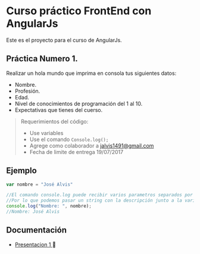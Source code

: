 # Curso práctico FrontEnd con AngularJs

Este es el proyecto para el curso de AngularJs.


## Práctica Numero 1.

Realizar un  hola mundo que imprima en consola tus siguientes datos:
* Nombre.
* Profesión.
* Edad.
* Nivel de conocimientos de programación del 1 al 10.
* Expectativas  que tienes del cuerso.
> Requerimientos del código:
>- Use variables
>- Use el comando `Console.log();`
>- Agrege como colaborador a jalvis1491@gmail.com
>- Fecha de limite de entrega 19/07/2017 

## Ejemplo

```javascript
var nombre = "José Alvis"

//El comando console.log puede recibir varios parametros separados por ','
//Por lo que podemos pasar un string con la descripción junto a la variable que se va a imprimir.
console.log("Nombre: ", nombre);
//Nombre: José Alvis
```




## Documentación

* [Presentacion 1 ](Documentos/presentacion1.pdf) :closed_book: